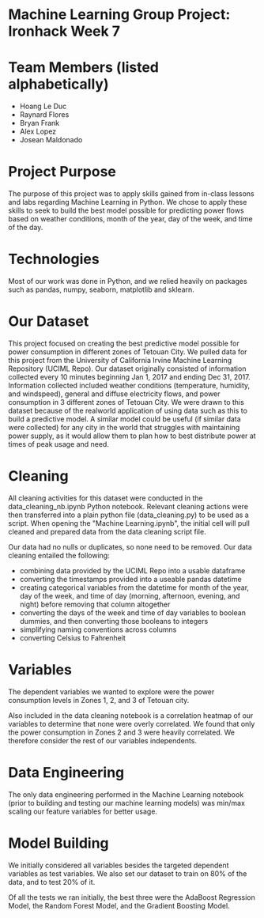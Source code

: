 # Machine Learning Group Project: Ironhack Week 7

# Team Members (listed alphabetically)

- Hoang Le Duc
- Raynard Flores
- Bryan Frank
- Alex Lopez
- Josean Maldonado

# Project Purpose

The purpose of this project was to apply skills gained from in-class lessons and labs regarding Machine Learning in Python. We chose to apply these skills to seek to build the best model possible for predicting power flows based on weather conditions, month of the year, day of the week, and time of the day. 

# Technologies

Most of our work was done in Python, and we relied heavily on packages such as pandas, numpy, seaborn, matplotlib and sklearn. 

# Our Dataset

This project focused on creating the best predictive model possible for power consumption in different zones of Tetouan City. We pulled data for this project from the University of California Irvine Machine Learning Repository (UCIML Repo). Our dataset originally consisted of information collected every 10 minutes beginning Jan 1, 2017 and ending Dec 31, 2017. Information collected included weather conditions (temperature, humidity, and windspeed), general and diffuse electricity flows, and power consumption in 3 different zones of Tetouan City. We were drawn to this dataset because of the realworld application of using data such as this to build a predictive model. A similar model could be useful (if similar data were collected) for any city in the world that struggles with maintaining power supply, as it would allow them to plan how to best distribute power at times of peak usage and need. 

# Cleaning 

All cleaning activities for this dataset were conducted in the data_cleaning_nb.ipynb Python notebook. Relevant cleaning actions were then transferred into a plain python file (data_cleaning.py) to be used as a script. When opening the "Machine Learning.ipynb", the initial cell will pull cleaned and prepared data from the data cleaning script file. 

Our data had no nulls or duplicates, so none need to be removed. Our data cleaning entailed the following:
- combining data provided by the UCIML Repo into a usable dataframe
- converting the timestamps provided into a useable pandas datetime
- creating categorical variables from the datetime for month of the year, day of the week, and time of day (morning, afternoon, evening, and night) before removing that column altogether
- converting the days of the week and time of day variables to boolean dummies, and then converting those booleans to integers
- simplifying naming conventions across columns
- converting Celsius to Fahrenheit

# Variables

The dependent variables we wanted to explore were the power consumption levels in Zones 1, 2, and 3 of Tetouan city.

Also included in the data cleaning notebook is a correlation heatmap of our variables to determine that none were overly correlated. We found that only the power consumption in Zones 2 and 3 were heavily correlated. We therefore consider the rest of our variables independents. 

# Data Engineering

The only data engineering performed in the Machine Learning notebook (prior to building and testing our machine learning models) was min/max scaling our feature variables for better usage.

# Model Building

We initially considered all variables besides the targeted dependent variables as test variables. We also set our dataset to train on 80% of the data, and to test 20% of it. 

Of all the tests we ran initially, the best three were the AdaBoost Regression Model, the Random Forest Model, and the Gradient Boosting Model. 

